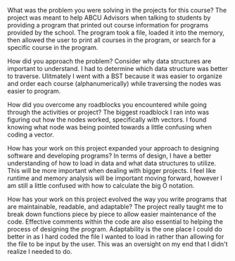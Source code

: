 What was the problem you were solving in the projects for this course?
The project was meant to help ABCU Advisors when talking to students by providing a program that printed out course information for programs provided by the school. The program took a file, loaded it into the memory, then allowed the user to print all courses in the program, or search for a specific course in the program. 

How did you approach the problem? Consider why data structures are important to understand.
I had to determine which data structure was better to traverse. Ulitmately I went with a BST because it was easier to organize and order each course (alphanumerically) while traversing the nodes was easier to program.

How did you overcome any roadblocks you encountered while going through the activities or project?
The biggest roadblock I ran into was figuring out how the nodes worked, specifically with vectors. I found knowing what node was being pointed towards a little confusing when coding a vector. 

How has your work on this project expanded your approach to designing software and developing programs?
In terms of design, I have a better understanding of how to load in data and what data structures to utilize. This will be more important when dealing with bigger projects. I feel like runtime and memory analysis will be important moving forward, however I am still a little confused with how to calculate the big O notation. 

How has your work on this project evolved the way you write programs that are maintainable, readable, and adaptable?
The project really taught me to break down functions piece by piece to allow easier maintenance of the code. Effective comments within the code are also essential to helping the process of designing the program. Adaptability is the one place I could do better in as I hard coded the file I wanted to load in rather than allowing for the file to be input by the user. This was an oversight on my end that I didn't realize I needed to do. 
